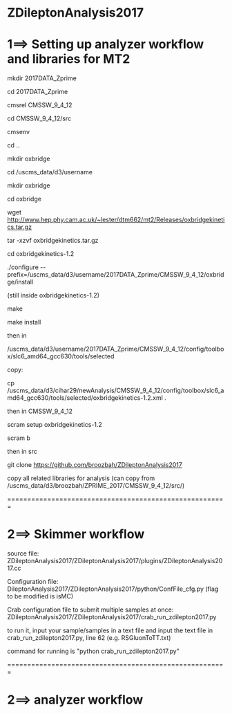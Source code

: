 # ZDileptonAnalysis2017

1==> Setting up analyzer workflow and libraries for MT2
=======================================================

mkdir 2017DATA_Zprime

cd 2017DATA_Zprime

cmsrel CMSSW_9_4_12

cd CMSSW_9_4_12/src

cmsenv

cd ..

mkdir oxbridge

cd /uscms_data/d3/username

mkdir oxbridge

cd oxbridge

wget http://www.hep.phy.cam.ac.uk/~lester/dtm662/mt2/Releases/oxbridgekinetics.tar.gz

tar -xzvf oxbridgekinetics.tar.gz

cd oxbridgekinetics-1.2

./configure --prefix=/uscms_data/d3/username/2017DATA_Zprime/CMSSW_9_4_12/oxbridge/install

(still inside oxbridgekinetics-1.2)

make

make install

then in

/uscms_data/d3/username/2017DATA_Zprime/CMSSW_9_4_12/config/toolbox/slc6_amd64_gcc630/tools/selected

copy:

cp /uscms_data/d3/cihar29/newAnalysis/CMSSW_9_4_12/config/toolbox/slc6_amd64_gcc630/tools/selected/oxbridgekinetics-1.2.xml .

then in CMSSW_9_4_12

scram setup oxbridgekinetics-1.2

scram b

then in src

git clone https://github.com/broozbah/ZDileptonAnalysis2017

copy all related libraries for analysis (can copy from /uscms_data/d3/broozbah/ZPRIME_2017/CMSSW_9_4_12/src/)

=======================================================

2==> Skimmer workflow
=======================================================

source file: ZDileptonAnalysis2017/ZDileptonAnalysis2017/plugins/ZDileptonAnalysis2017.cc

Configuration file: DileptonAnalysis2017/ZDileptonAnalysis2017/python/ConfFile_cfg.py
(flag to be modified is isMC)

Crab configuration file to submit multiple samples at once: ZDileptonAnalysis2017/ZDileptonAnalysis2017/crab_run_zdilepton2017.py

to run it, input your sample/samples in a text file and input the text file in crab_run_zdilepton2017.py, line 62 (e.g. RSGluonToTT.txt)

command for running is "python crab_run_zdilepton2017.py" 

=======================================================

2==> analyzer workflow
=======================================================
